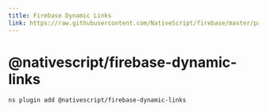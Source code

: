```yaml
---
title: Firebase Dynamic Links
link: https://raw.githubusercontent.com/NativeScript/firebase/master/packages/firebase-dynamic-links/README.md
---
```


# @nativescript/firebase-dynamic-links

```cli
ns plugin add @nativescript/firebase-dynamic-links
```
